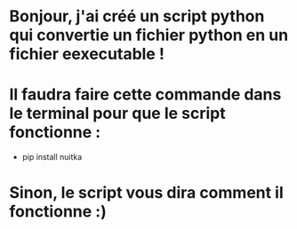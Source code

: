 # Bonjour, j'ai créé un script python qui convertie un fichier python en un fichier eexecutable !
# Il faudra faire cette commande dans le terminal pour que le script fonctionne :
- pip install nuitka
# Sinon, le script vous dira comment il fonctionne :)
